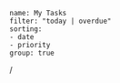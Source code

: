 ```todoist 
name: My Tasks 
filter: "today | overdue" 
sorting: 
- date 
- priority 
group: true
```


/